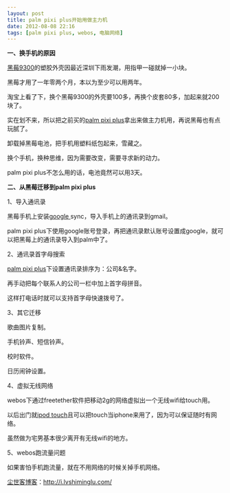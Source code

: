 ```yaml
---
layout: post
title: palm pixi plus开始用做主力机
date: 2012-08-08 22:16
tags: [palm pixi plus, webos, 电脑网络]
---
```

<strong>一、换手机的原因</strong>

<a href="http://i.lvshiminglu.com/tag/%E9%BB%91%E8%8E%939300">黑莓9300</a>的塑胶外壳因最近深圳下雨发潮，用指甲一碰就掉一小块。

黑莓才用了一年零两个月，本以为至少可以用两年。

淘宝上看了下，换个黑莓9300的外壳要100多，再换个皮套80多，加起来就200块了。

实在划不来，所以把之前买的<a href="http://i.lvshiminglu.com/tag/palm-pixi-plus">palm pixi plus</a>拿出来做主力机用，再说黑莓也有点玩腻了。

卸载掉黑莓电池，把手机用塑料纸包起来，雪藏之。

换个手机，换种思维，因为需要改变，需要寻求新的动力。

palm pixi plus不怎么用的话，电池竟然可以用3天。

<strong>二、从黑莓迁移到palm pixi plus</strong>

1、导入通讯录

黑莓手机上安装<a href="http://i.lvshiminglu.com/tag/google">google </a>sync，导入手机上的通讯录到gmail。

palm pixi plus下使用google账号登录，再把通讯录默认账号设置成google，就可以把黑莓上的通讯录导入到palm中了。

2、通讯录首字母搜索

<a href="http://i.lvshiminglu.com/tag/palm-pixi-plus">palm pixi plus</a>下设置通讯录排序为：公司&amp;名字。

再手动把每个联系人的公司一栏中加上首字母拼音。

这样打电话时就可以支持首字母快速拨号了。

3、其它迁移

歌曲图片复制。

手机铃声、短信铃声。

校时软件。

日历闹钟设置。

4、虚拟无线网络

webos下通过freetether软件把移动2g的网络虚拟出一个无线wifi给touch用。

以后出门就<a href="http://i.lvshiminglu.com/tag/ipod-touch">ipod touch</a>且可以把touch当iphone来用了，因为可以保证随时有网络。

虽然做为宅男基本很少离开有无线wifi的地方。

5、webos跑流量问题

如果害怕手机跑流量，就在不用网络的时候关掉手机网络。

<a href="http://i.lvshiminglu.com/">尘世客博客</a>：<a href="http://i.lvshiminglu.com/">http://i.lvshiminglu.com/</a>

